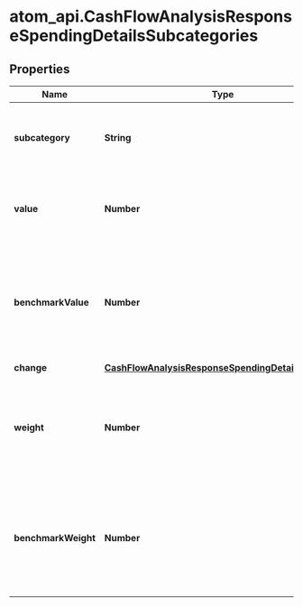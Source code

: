 # atom_api.CashFlowAnalysisResponseSpendingDetailsSubcategories

## Properties
Name | Type | Description | Notes
------------ | ------------- | ------------- | -------------
**subcategory** | **String** | Spending subcategory as defined in the Nucleus transactions | [optional] 
**value** | **Number** | Sum of all transactions over the period for the given subcategory | [optional] 
**benchmarkValue** | **Number** | The proportion of all spending over the benchmark period related to this subcategory | [optional] 
**change** | [**CashFlowAnalysisResponseSpendingDetailsChange1**](CashFlowAnalysisResponseSpendingDetailsChange1.md) |  | [optional] 
**weight** | **Number** | The proportion of all spending over the period related to this subcategory | [optional] 
**benchmarkWeight** | **Number** | The proportion of all spending over the benchmark period related to this subcategory | [optional] 


